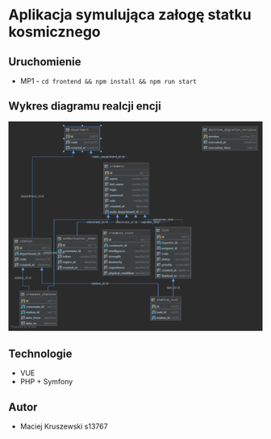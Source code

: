 # Aplikacja symulująca załogę statku kosmicznego

## Uruchomienie

* MP1 - ```cd frontend && npm install && npm run start```

## Wykres diagramu realcji encji

![schemat](./pjwstk.png)

## Technologie
* VUE
* PHP + Symfony

## Autor
* Maciej Kruszewski s13767